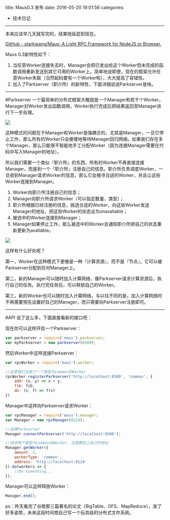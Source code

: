title: Maus0.3 发布
date: 2016-05-20 19:01:56
categories:
- 技术日记
---

本来应该早几天就写完的，结果拖延症到现在。

[GitHub - starkwang/Maus: A Light RPC Framework for NodeJS or Browser.](https://github.com/starkwang/Maus)


Maus 0.3新特性如下：

1. 当任意Worker连接失去时，Manager会把已发出给这个Worker但未完成的函数调用重新发送到其它可用的Worker上。简单地说即使，现在的框架允许任意Worker失联（当然起码要有一个Worker啦），大大提高了容错性。
2. 加入了Parkserver（职介所）的新特性，下面详细说说Parkserver是啥。


<!-- more -->
------
#Parkserver
一个最简单的分布式框架大概就是一个Manager和若干个Worker，Manager对Worker发出函数调用，Worker执行完成后把结果返回至Manager进行下一步处理。

![](http://img.blog.csdn.net/20160521125613971)

这种模式的问题在于Manager和Worker是强耦合的，尤其是Manager，一旦它停止工作，那么所有的Worker只会傻傻地等待Manager回归网络。如果我们存在多个Manager，那么只能很不智能地手工分配Worker（因为连接Manager需要在代码中写入Manager的地址）。

所以我们需要一个类似『职介所』的东西，所有的Worker不再直接连接Manager，而是到一个『职介所』注册自己的信息。职介所负责调度Worker，一旦收到Manager请求Worker的信息，那么它会搜寻合适的Worker，并且让这些Worker连接到Manager。

1. Worker向职介所注册自己的信息；
2. Manager向职介所请求Worker（可以指定数量、类型）；
3. 职介所根据已经注册的信息，挑选合适的Worker，向这些Worker发送Manager的地址，把这些Worker的状态设为unavaliable；
4. 被选中的Worker连接到Manager；
5. Manager如果停止工作，那么被选中的Worker会通知职介所把自己的状态重新更新为avaliable。

![](http://img.blog.csdn.net/20160521125729644)

这样有什么好处呢？

第一，Worker在这种模式下更像是一种『计算资源』，而不是『节点』，它可以被Parkserver分配到任何Manager上。

第二，新的Manager可以随时加入计算网络，像Parkserver请求计算资源后，执行自己的任务。执行完任务后，可以释放自己的Worker。

第三，新的Worker也可以随时加入计算网络，与以往不同的是，加入计算网络时不再需要预先设置好自己的Manager，而只需要向Parkserver注册即可。

------
#API
说了这么多，下面直接看新的接口吧：

现在你可以这样开启一个Parkserver：

```js
var parkserver = require('maus').parkserver;
var myParkserver = new parkserver(8500);
```

然后Worker中这样连接Parkserver：

```js
var rpcWorker = require('maus').worker;

//这里我们注册了一个类型为common的Worker
rpcWorker.registerParkserver('http://localhost:8500', 'common', {
    add: (x, y) => x + y,
    fib: fib,
    do: (v, f) => f(v)
})
```

Manager中这样向Parkserver请求Worker：

```js
var rpcManager = require('maus').manager;
var Manager = new rpcManager(8124);

//连接Parkserver
Manager.connectParkserver('http://localhost:8500');

//请求两个类型为common的Worker，注意要附上自己的地址
Manager.getWorker({
    amount: 2,
    workerType: 'common',
    address: 'http://localhost:8124'
}).do(workers => {
    //Do Something...
});
```

Manager可以这样释放Worker：

```js
Manager.end();
```

ps：昨天看完了谷歌那三篇著名的论文（BigTable、GFS、MapReduce），涨了好多姿势，未来这段时间想自己写一个玩具级的分布式文件系统。
